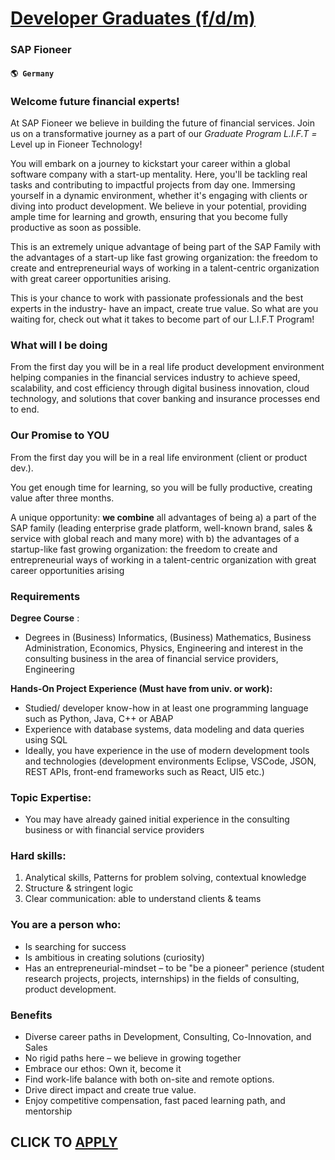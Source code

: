 # [Developer Graduates (f/d/m)](https://www.remotewlb.com/apply/developer-graduates-f-d-m)  
### SAP Fioneer  
#### `🌎 Germany`  

### **Welcome future financial experts!**

At SAP Fioneer we believe in building the future of financial services. Join us on a transformative journey as a part of our _Graduate Program L.I.F.T =_ Level up in Fioneer Technology!

You will embark on a journey to kickstart your career within a global software company with a start-up mentality. Here, you'll be tackling real tasks and contributing to impactful projects from day one. Immersing yourself in a dynamic environment, whether it's engaging with clients or diving into product development. We believe in your potential, providing ample time for learning and growth, ensuring that you become fully productive as soon as possible.

This is an extremely unique advantage of being part of the SAP Family with the advantages of a start-up like fast growing organization: the freedom to create and entrepreneurial ways of working in a talent-centric organization with great career opportunities arising.

This is your chance to work with passionate professionals and the best experts in the industry- have an impact, create true value. So what are you waiting for, check out what it takes to become part of our L.I.F.T Program!

### What will I be doing

From the first day you will be in a real life product development environment helping companies in the financial services industry to achieve speed, scalability, and cost efficiency through digital business innovation, cloud technology, and solutions that cover banking and insurance processes end to end.

### Our Promise to YOU

From the first day you will be in a real life environment (client or product dev.).

You get enough time for learning, so you will be fully productive, creating value after three months.

A unique opportunity: **we combine** all advantages of being a) a part of the SAP family (leading enterprise grade platform, well-known brand, sales & service with global reach and many more) with b) the advantages of a startup-like fast growing organization: the freedom to create and entrepreneurial ways of working in a talent-centric organization with great career opportunities arising

### Requirements

 **Degree Course** :

  * Degrees in (Business) Informatics, (Business) Mathematics, Business Administration, Economics, Physics, Engineering and interest in the consulting business in the area of financial service providers, Engineering 

**Hands-On Project Experience (Must have from univ. or work):**

  * Studied/ developer know-how in at least one programming language such as Python, Java, C++ or ABAP 
  * Experience with database systems, data modeling and data queries using SQL 
  * Ideally, you have experience in the use of modern development tools and technologies (development environments Eclipse, VSCode, JSON, REST APIs, front-end frameworks such as React, UI5 etc.) 

### Topic Expertise:

  * You may have already gained initial experience in the consulting business or with financial service providers 

### Hard skills:

  1. Analytical skills, Patterns for problem solving, contextual knowledge 
  2. Structure & stringent logic 
  3. Clear communication: able to understand clients & teams 

### You are a person who:

  * Is searching for success 
  * Is ambitious in creating solutions (curiosity) 
  * Has an entrepreneurial-mindset – to be "be a pioneer" perience (student research projects, projects, internships) in the fields of consulting, product development. 

### Benefits

  * Diverse career paths in Development, Consulting, Co-Innovation, and Sales 
  * No rigid paths here – we believe in growing together 
  * Embrace our ethos: Own it, become it 
  * Find work-life balance with both on-site and remote options. 
  * Drive direct impact and create true value. 
  * Enjoy competitive compensation, fast paced learning path, and mentorship 

  
## CLICK TO [APPLY](https://www.remotewlb.com/apply/developer-graduates-f-d-m)

